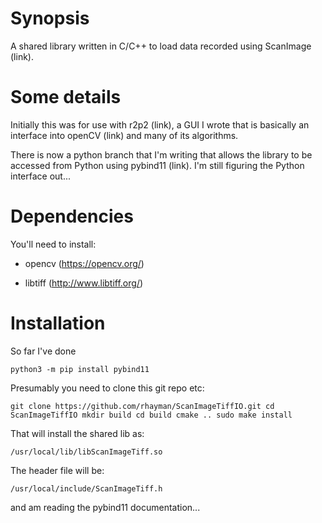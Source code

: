 Synopsis
========

A shared library written in C/C++ to load data recorded using ScanImage (link).

Some details
============
Initially this was for use with r2p2 (link), a GUI I wrote that is basically an interface into openCV (link) and many of its algorithms.

There is now a python branch that I'm writing that allows the library to be accessed from Python using pybind11 (link). I'm still figuring the Python interface out...

Dependencies
============
You'll need to install:

- opencv (https://opencv.org/)

- libtiff (http://www.libtiff.org/)

Installation
============

So far I've done

`
python3 -m pip install pybind11
`

Presumably you need to clone this git repo etc:

`
git clone https://github.com/rhayman/ScanImageTiffIO.git
cd ScanImageTiffIO
mkdir build
cd build
cmake ..
sudo make install
`

That will install the shared lib as:

`
/usr/local/lib/libScanImageTiff.so
`

The header file will be:

`
/usr/local/include/ScanImageTiff.h
`

and am reading the pybind11 documentation...

